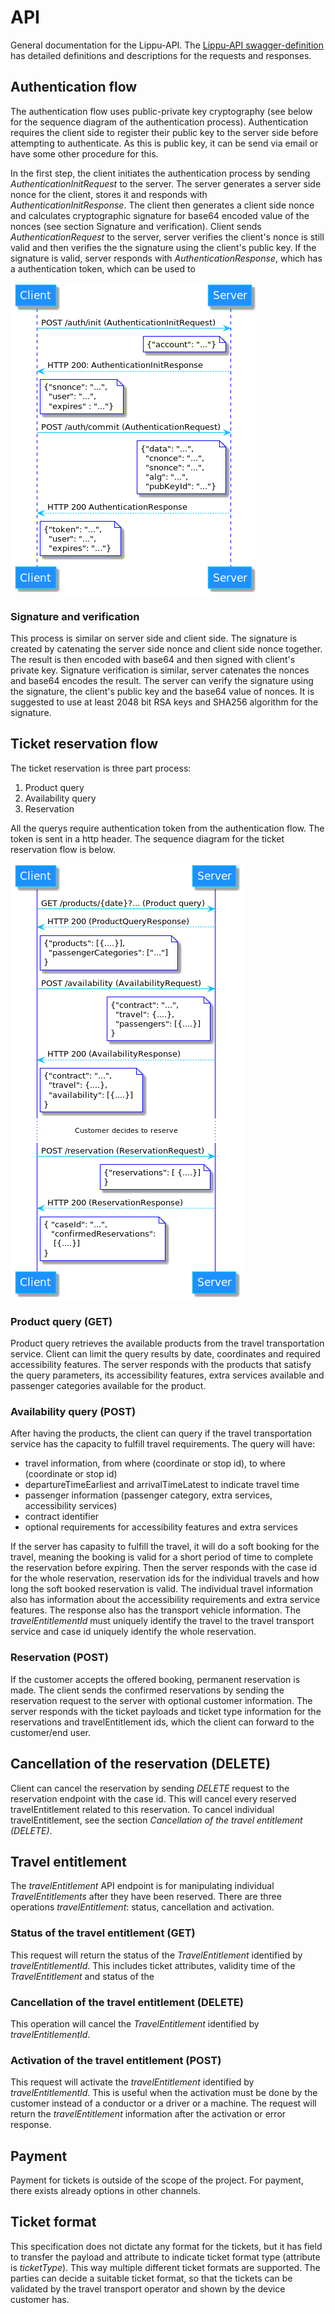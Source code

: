# API
General documentation for the Lippu-API. The
[Lippu-API swagger-definition](../yaml/api.yml) has detailed
definitions and descriptions for the requests and responses.

## Authentication flow
The authentication flow uses public-private key cryptography (see
below for the sequence diagram of the authentication process). Authentication
requires the client side to register their public key to the server side
before attempting to authenticate. As this is public key, it can be send via
email or have some other procedure for this.

In the first step, the client initiates the authentication process by sending
*AuthenticationInitRequest* to the server. The server generates a server side nonce for the client,
stores it and responds with *AuthenticationInitResponse*. The client then generates
a client side nonce and calculates cryptographic signature for base64 encoded
value of the nonces (see section Signature and verification).
Client sends *AuthenticationRequest* to the server, server
verifies the client's nonce is still valid and then verifies the
the signature using the client's public key.
If the signature is valid, server responds with *AuthenticationResponse*, which
has a authentication token, which can be used to 

![Authentication flow sequence](uml/auth_flow.png "Authentication flow sequence")

### Signature and verification
This process is similar on server side and client side. The signature is created
by catenating the server side nonce and client side nonce together.
The result is then encoded with base64 and then signed with client's
private key. Signature verification is similar, server catenates
the nonces and base64 encodes the result.
The server can verify the signature using the signature, the client's public key and
the base64 value of nonces. It is suggested to use at least 2048 bit RSA keys and SHA256 algorithm
for the signature.


## Ticket reservation flow
The ticket reservation is three part process:
1. Product query
2. Availability query
3. Reservation

All the querys require authentication token from the
authentication flow. The token is sent in a http header.
The sequence diagram for the ticket reservation
flow is below.

![Reservation flow sequence](uml/reservation_flow.png "Reservation flow sequence")

### Product query (GET)
Product query retrieves the available products from the travel transportation
service. Client can limit the query results by date, coordinates and required
accessibility features. The server responds with the products that satisfy
the query parameters, its accessibility features, extra services available
and passenger categories available for the product.

### Availability query (POST)
After having the products, the client can query if the travel transportation
service has the capacity to fulfill travel requirements. The query will have:
* travel information, from where (coordinate or stop id), to where (coordinate or stop id)
* departureTimeEarliest and arrivalTimeLatest to indicate travel time
* passenger information (passenger category, extra services, accessibility services)
* contract identifier
* optional requirements for accessibility features and extra services 

If the server has capasity to fulfill the travel, it will do a soft booking
for the travel, meaning the booking is valid for a short period of time
to complete the reservation before expiring.
Then the server responds with the case id for the whole reservation,
reservation ids for the individual travels and how long the soft
booked reservation is valid. The individual travel information also
has information about the accessibility requirements and extra service
features. The response also has the transport vehicle information.
The *travelEntitlementId* must uniquely identify the travel to the
travel transport service and case id uniquely identify the whole reservation.

### Reservation (POST)
If the customer accepts the offered booking, permanent reservation
is made. The client sends the confirmed reservations by sending
the reservation request to the server with optional customer information.
The server responds with the ticket payloads and ticket type information
for the reservations and travelEntitlement ids, which the client can
forward to the customer/end user.

## Cancellation of the reservation (DELETE)
Client can cancel the reservation by sending *DELETE* request to
the reservation endpoint with the case id. This will cancel every
reserved travelEntitlement related to this reservation. To cancel
individual travelEntitlement, see the section *Cancellation of the travel
entitlement (DELETE)*.

## Travel entitlement
The *travelEntitlement* API endpoint is for manipulating individual
*TravelEntitlements* after they have been reserved. There are three
operations *travelEntitlement*: status, cancellation and activation.

### Status of the travel entitlement (GET) 
This request will return the status of the *TravelEntitlement*
identified by *travelEntitlementId*. This includes ticket attributes,
validity time of the *TravelEntitlement* and status of the 

### Cancellation of the travel entitlement (DELETE)
This operation will cancel the *TravelEntitlement* identified by
*travelEntitlementId*.

### Activation of the travel entitlement (POST)
This request will activate the *travelEntitlement*
identified by *travelEntitlementId*. This is useful when the activation
must be done by the customer instead of a conductor or a driver
or a machine. The request will return the *travelEntitlement*
information after the activation or error response.

## Payment 
Payment for tickets is outside of the scope of the project.
For payment, there exists already options in other channels.

## Ticket format
This specification does not dictate any format for the tickets, but
it has field to transfer the payload and attribute to indicate
ticket format type (attribute is *ticketType*). This way multiple
different ticket formats are supported. The parties can decide a
suitable ticket format, so that the tickets can be validated
by the travel transport operator and shown by the device customer has.